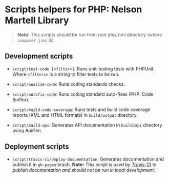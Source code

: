 # Scripts helpers for PHP: Nelson Martell Library

> **Note:** This scripts should be run from root php_nml directory (where `composer.json` is).


## Development scripts

- `script/test-code [<filter>]`: Runs unit-testing tests with PHPUnit. Where `<filters>` is a string to filter tests to be run.

- `script/analize-code`: Runs coding standards checks.

- `script/autofix-code`: Runs coding standard auto-fixes (PHP: Code Sniffer).

- `script/build-code-coverage`: Runs tests and build code coverage reports (XML and HTML formats) in `build/output` directory.

- `script/build-api`: Generates API documentation in `build/api` directory using ApiGen.



## Deployment scripts

- `script/travis-ci/deploy-documentation`: Generates documentation and publish it in `gh-pages` brach. **Note:** _This script is used by [Travis-CI](travis-ci.org) to publish documentation and should not be run in local development_.
